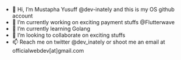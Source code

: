 - 👋 Hi, I’m Mustapha Yusuff @dev-inately and this is my OS github account
- 👀 I’m currently working on exciting payment stuffs @Flutterwave 
- 🌱 I’m currently learning Golang
- 💞️ I’m looking to collaborate on exciting stuffs
- 📫 Reach me on twitter @dev_inately or shoot me an email at officialwebdev[at]gmail.com

<!---
dev-inately/dev-inately is a ✨ special ✨ repository because its `README.md` (this file) appears on your GitHub profile.
You can click the Preview link to take a look at your changes.
--->
